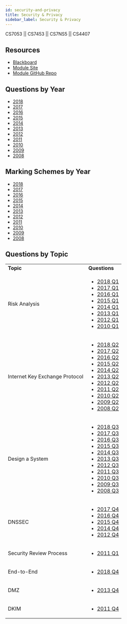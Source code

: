 ```yaml
---
id: security-and-privacy
title: Security & Privacy
sidebar_label: Security & Privacy
---
```


CS7053 || CS7453 || CS7NS5 || CS4407

## Resources

* [Blackboard](https://mymodule.tcd.ie/)
* [Module Site](https://down.dsg.cs.tcd.ie/cs7053/)
* [Module GitHub Repo](https://github.com/sftcd/cs7053)

## Questions by Year

-   [2018](https://down.dsg.cs.tcd.ie/old-exams/cs7053-2018-exam.pdf)
-   [2017](https://down.dsg.cs.tcd.ie/old-exams/cs7053-2017-exam.pdf)
-   [2016](https://down.dsg.cs.tcd.ie/old-exams/cs7053-2016-exam.pdf)
-   [2015](https://down.dsg.cs.tcd.ie/old-exams/cs7053-2015-exam.pdf)
-   [2014](https://down.dsg.cs.tcd.ie/old-exams/cs7053-2014-exam.pdf)
-   [2013](https://down.dsg.cs.tcd.ie/old-exams/cs7053-2013-exam.pdf)
-   [2012](https://down.dsg.cs.tcd.ie/old-exams/cs7053-2012-exam.pdf)
-   [2011](https://down.dsg.cs.tcd.ie/old-exams/cs7053-questions-2011.pdf)
-   [2010](https://down.dsg.cs.tcd.ie/old-exams/cs7053-questions-2010.pdf)
-   [2009](https://down.dsg.cs.tcd.ie/old-exams/cs7012-exam.pdf)
-   [2008](https://down.dsg.cs.tcd.ie/old-exams/nds106-2008-exam.pdf)

## Marking Schemes by Year

-   [2018](https://down.dsg.cs.tcd.ie/old-exams/cs7053-2018-exam-solutions.pdf)
-   [2017](https://down.dsg.cs.tcd.ie/old-exams/cs7053-2017-exam-solutions.pdf)
-   [2016](https://down.dsg.cs.tcd.ie/old-exams/cs7053-2016-exam-solutions.pdf)
-   [2015](https://down.dsg.cs.tcd.ie/old-exams/cs7053-2015-exam-solutions.pdf)
-   [2014](https://down.dsg.cs.tcd.ie/old-exams/cs7053-2014-exam-solutions.pdf)
-   [2013](https://down.dsg.cs.tcd.ie/old-exams/cs7053-2013-exam-solutions.pdf)
-   [2012](https://down.dsg.cs.tcd.ie/old-exams/cs7053-2012-exam-solutions.pdf)
-   [2011](https://down.dsg.cs.tcd.ie/old-exams/cs7053-exam-solutions-2011.pdf)
-   [2010](https://down.dsg.cs.tcd.ie/old-exams/cs7053-exam-solutions-2010.pdf)
-   [2009](https://down.dsg.cs.tcd.ie/old-exams/cs7012-exam-solutions-2009.pdf)
-   [2008](https://down.dsg.cs.tcd.ie/old-exams/nds106-2008-answers.pdf)

## Questions by Topic
<table class="examQuestions" width="700px">
    <tr>
        <td><strong>Topic</strong></td>
        <td><strong>Questions</strong></td>
    </tr>
    <tr>
        <td>Risk Analysis</td>
        <td>
            <ul class="questions">
        <li><a href="https://down.dsg.cs.tcd.ie/old-exams/cs7053-2018-exam.pdf#page=2">2018 Q1</a></li>
        <li><a href="https://down.dsg.cs.tcd.ie/old-exams/cs7053-2017-exam.pdf#page=2">2017 Q1</a></li>
        <li><a href="https://down.dsg.cs.tcd.ie/old-exams/cs7053-2016-exam.pdf#page=2">2016 Q1</a></li>
        <li><a href="https://down.dsg.cs.tcd.ie/old-exams/cs7053-2015-exam.pdf#page=2">2015 Q1</a></li>
        <li><a href="https://down.dsg.cs.tcd.ie/old-exams/cs7053-2014-exam.pdf#page=2">2014 Q1</a></li>
        <li><a href="https://down.dsg.cs.tcd.ie/old-exams/cs7053-2013-exam.pdf#page=2">2013 Q1</a></li>
        <li><a href="https://down.dsg.cs.tcd.ie/old-exams/cs7053-2012-exam.pdf#page=2">2012 Q1</a></li>
        <li><a href="https://down.dsg.cs.tcd.ie/old-exams/cs7053-questions-2010.pdf#page=2">2010 Q1</a></li>
            </ul>
        </td>
    </tr>
    <tr>
        <td>Internet Key Exchange Protocol</td>
        <td>
            <ul class="questions">
        <li><a href="https://down.dsg.cs.tcd.ie/old-exams/cs7053-2018-exam.pdf#page=3">2018 Q2</a></li>
        <li><a href="https://down.dsg.cs.tcd.ie/old-exams/cs7053-2017-exam.pdf#page=2&zoom=0,0,650">2017 Q2</a></li>
        <li><a href="https://down.dsg.cs.tcd.ie/old-exams/cs7053-2016-exam.pdf#page=2&zoom=0,0,700">2016 Q2</a></li>
        <li><a href="https://down.dsg.cs.tcd.ie/old-exams/cs7053-2015-exam.pdf#page=2&zoom=0,0,550">2015 Q2</a></li>
        <li><a href="https://down.dsg.cs.tcd.ie/old-exams/cs7053-2014-exam.pdf#page=2&zoom=0,0,600">2014 Q2</a></li>
        <li><a href="https://down.dsg.cs.tcd.ie/old-exams/cs7053-2013-exam.pdf#page=2&zoom=0,0,500">2013 Q2</a></li>
        <li><a href="https://down.dsg.cs.tcd.ie/old-exams/cs7053-2012-exam.pdf#page=2&zoom=0,0,550">2012 Q2</a></li>
        <li><a href="https://down.dsg.cs.tcd.ie/old-exams/cs7053-questions-2011.pdf#page=2&zoom=0,0,500">2011 Q2</a></li>
        <li><a href="https://down.dsg.cs.tcd.ie/old-exams/cs7053-questions-2010.pdf#page=1&zoom=0,0,700">2010 Q2</a></li>
        <li><a href="https://down.dsg.cs.tcd.ie/old-exams/cs7012-exam.pdf#page=2">2009 Q2</a></li>
        <li><a href="https://down.dsg.cs.tcd.ie/old-exams/nds106-2008-exam.pdf#page=2&zoom=0,0,500">2008 Q2</a></li>
            </ul>
        </td>
    </tr>
    <tr>
        <td>Design a System</td>
        <td>
            <ul class="questions">
        <li><a href="https://down.dsg.cs.tcd.ie/old-exams/cs7053-2018-exam.pdf#page=4">2018 Q3</a></li>
        <li><a href="https://down.dsg.cs.tcd.ie/old-exams/cs7053-2017-exam.pdf#page=3">2017 Q3</a></li>
        <li><a href="https://down.dsg.cs.tcd.ie/old-exams/cs7053-2016-exam.pdf#page=3">2016 Q3</a></li>
        <li><a href="https://down.dsg.cs.tcd.ie/old-exams/cs7053-2015-exam.pdf#page=3">2015 Q3</a></li>
        <li><a href="https://down.dsg.cs.tcd.ie/old-exams/cs7053-2014-exam.pdf#page=3&zoom=0,0,500">2014 Q3</a></li>
        <li><a href="https://down.dsg.cs.tcd.ie/old-exams/cs7053-2013-exam.pdf#page=3&zoom=0,0,500">2013 Q3</a></li>
        <li><a href="https://down.dsg.cs.tcd.ie/old-exams/cs7053-2012-exam.pdf#page=3&zoom=0,0,630">2012 Q3</a></li>
        <li><a href="https://down.dsg.cs.tcd.ie/old-exams/cs7053-questions-2011.pdf#page=3&zoom=0,0,500">2011 Q3</a></li>
        <li><a href="https://down.dsg.cs.tcd.ie/old-exams/cs7053-questions-2010.pdf#page=3">2010 Q3</a></li>
        <li><a href="https://down.dsg.cs.tcd.ie/old-exams/cs7012-exam.pdf#page=2&zoom=0,0,500">2009 Q3</a></li>
        <li><a href="https://down.dsg.cs.tcd.ie/old-exams/nds106-2008-exam.pdf#page=2&zoom=0,0,650">2008 Q3</a></li>
            </ul>
        </td>
    </tr>
    <tr>
        <td>DNSSEC</td>
        <td>
            <ul class="questions">
        <li><a href="https://down.dsg.cs.tcd.ie/old-exams/cs7053-2017-exam.pdf#page=4&zoom=0,0,630">2017 Q4</a></li>
        <li><a href="https://down.dsg.cs.tcd.ie/old-exams/cs7053-2016-exam.pdf#page=4&zoom=0,0,700">2016 Q4</a></li>
        <li><a href="https://down.dsg.cs.tcd.ie/old-exams/cs7053-2015-exam.pdf#page=3&zoom=0,0,500">2015 Q4</a></li>
        <li><a href="https://down.dsg.cs.tcd.ie/old-exams/cs7053-2014-exam.pdf#page=3&zoom=0,0,600">2014 Q4</a></li>
        <li><a href="https://down.dsg.cs.tcd.ie/old-exams/cs7053-2012-exam.pdf#page=3&zoom=0,0,700">2012 Q4</a></li>
            </ul>
        </td>
    </tr>
    <tr>
        <td>Security Review Process</td>
        <td>
            <ul class="questions">
          <li><a href="https://down.dsg.cs.tcd.ie/old-exams/cs7053-questions-2011.pdf#page=2">2011 Q1</a></li>
            </ul>
        </td>
    </tr>
    <tr>
        <td>End-to-End</td>
        <td>
            <ul class="questions">
        <li><a href="https://down.dsg.cs.tcd.ie/old-exams/cs7053-2018-exam.pdf#page=5">2018 Q4</a></li>
            </ul>
        </td>
    </tr>
    <tr>
        <td>DMZ</td>
        <td>
            <ul class="questions">
          <li><a href="https://down.dsg.cs.tcd.ie/old-exams/cs7053-2013-exam.pdf#page=3&zoom=0,0,500">2013 Q4</a></li>
            </ul>
        </td>
    </tr>
    <tr>
        <td>DKIM</td>
        <td>
            <ul class="questions">
          <li><a href="https://down.dsg.cs.tcd.ie/old-exams/cs7053-questions-2011.pdf#page=3&zoom=0,0,600">2011 Q4</a></li>
            </ul>
        </td>
    </tr>
</table>

